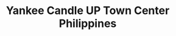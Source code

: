 ---
title: "Yankee Candle UP Town Center Philippines"
url: /quezon-city/yankee-candle-up-town-center-philippines/
shop: candles
---